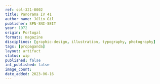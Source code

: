 ```yaml
---
ref: sol-321-0002
title: Panorama IV 41
author_name: Júlio Gil
publisher: SPN-SNI-SEIT
year: 1972
origin: Portugal
formats: magazine
disciplines: [graphic-design, illustration, typography, photography]
tags: [propaganda]
layout: artifact
status: wip
published: false
int_published: false
image_count:
date_added: 2023-06-16
---
```

